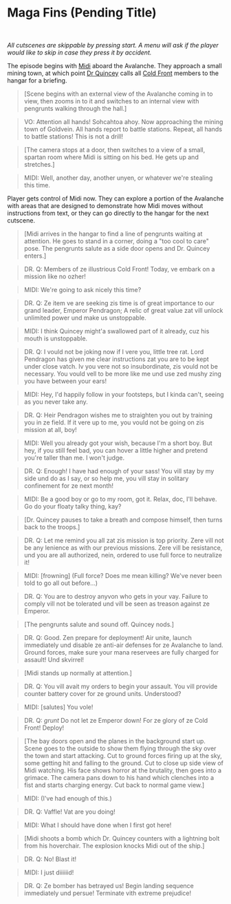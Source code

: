 # Maga Fins (Pending Title)

&nbsp;

*All cutscenes are skippable by pressing start. A menu will ask if the player would like to skip in case they press it by accident.*

The episode begins with [Midi](midi.md) aboard the Avalanche. They approach a small mining town, at which point [Dr Quincey](drq.md) calls all [Cold Front](factions.md) members to the hangar for a briefing.

> [Scene begins with an external view of the Avalanche coming in to view, then zooms in to it and switches to an internal view with pengrunts walking through the hall.]

> VO: Attention all hands! Sohcahtoa ahoy. Now approaching the mining town of Goldvein. All hands report to battle stations. Repeat, all hands to battle stations! This is not a drill!

> [The camera stops at a door, then switches to a view of a small, spartan room where Midi is sitting on his bed. He gets up and stretches.]

> MIDI: Well, another day, another unyen, or whatever we're stealing this time.

Player gets control of Midi now. They can explore a portion of the Avalanche with areas that are designed to demonstrate how Midi moves without instructions from text, or they can go directly to the hangar for the next cutscene.

> [Midi arrives in the hangar to find a line of pengrunts waiting at attention. He goes to stand in a corner, doing a "too cool to care" pose. The pengrunts salute as a side door opens and Dr. Quincey enters.]

> DR. Q: Members of ze illustrious Cold Front! Today, ve embark on a mission like no ozher!

> MIDI: We're going to ask nicely this time?

> DR. Q: Ze item ve are seeking zis time is of great importance to our grand leader, Emperor Pendragon; A relic of great value zat vill unlock unlimited power und make us unstoppable.

> MIDI: I think Quincey might'a swallowed part of it already, cuz his mouth is unstoppable.

> DR. Q: I vould not be joking now if I vere you, little tree rat. Lord Pendragon has given me clear instructions zat you are to be kept under close vatch. Iv you vere not so insubordinate, zis vould not be necessary. You vould vell to be more like me und use zed mushy zing you have between your ears!

> MIDI: Hey, I'd happily follow in your footsteps, but I kinda can't, seeing as you never take any.

> DR. Q: Heir Pendragon wishes me to straighten you out by training you in ze field. If it vere up to me, you vould not be going on zis mission at all, boy!

> MIDI: Well you already got your wish, because I'm a short boy. But hey, if you still feel bad, you can hover a little higher and pretend you're taller than me. I won't judge.

> DR. Q: Enough! I have had enough of your sass! You vill stay by my side und do as I say, or so help me, you vill stay in solitary confinement for ze next month!

> MIDI: Be a good boy or go to my room, got it. Relax, doc, I'll behave. Go do your floaty talky thing, kay?

> [Dr. Quincey pauses to take a breath and compose himself, then turns back to the troops.]

> DR. Q: Let me remind you all zat zis mission is top priority. Zere vill not be any lenience as with our previous missions. Zere vill be resistance, und you are all authorized, nein, ordered to use full force to neutralize it!

> MIDI: [frowning] (Full force? Does me mean killing? We've never been told to go all out before...)

> DR. Q: You are to destroy anyvon who gets in your vay. Failure to comply vill not be tolerated und vill be seen as treason against ze Emperor.

> [The pengrunts salute and sound off. Quincey nods.]

> DR. Q: Good. Zen prepare for deployment! Air unite, launch immediately und disable ze anti-air defenses for ze Avalanche to land. Ground forces, make sure your mana reservees are fully charged for assault! Und skvirrel!

> [Midi stands up normally at attention.]

> DR. Q: You vill avait my orders to begin your assault. You vill provide counter battery cover for ze ground units. Understood?

> MIDI: [salutes] You vole!

> DR. Q: *grunt* Do not let ze Emperor down! For ze glory of ze Cold Front! Deploy!

> [The bay doors open and the planes in the background start up. Scene goes to the outside to show them flying through the sky over the town and start attacking. Cut to ground forces firing up at the sky, some getting hit and falling to the ground. Cut to close up side view of Midi watching. His face shows horror at the brutality, then goes into a grimace. The camera pans down to his hand which clenches into a fist and starts charging energy. Cut back to normal game view.]

> MIDI: (I've had enough of this.)

> DR. Q: Vaffle! Vat are you doing!

> MIDI: What I should have done when I first got here!

> [Midi shoots a bomb which Dr. Quincey counters with a lightning bolt from his hoverchair. The explosion knocks Midi out of the ship.]

> DR. Q: No! Blast it!

> MIDI: I just diiiiiid!

> DR. Q: Ze bomber has betrayed us! Begin landing sequence immediately und persue! Terminate vith extreme prejudice!
